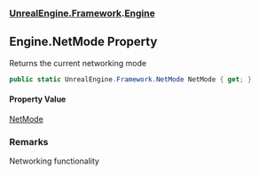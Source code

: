 ### [UnrealEngine.Framework](UnrealEngine_Framework.md 'UnrealEngine.Framework').[Engine](Engine.md 'UnrealEngine.Framework.Engine')
## Engine.NetMode Property
Returns the current networking mode  
```csharp
public static UnrealEngine.Framework.NetMode NetMode { get; }
```
#### Property Value
[NetMode](NetMode.md 'UnrealEngine.Framework.NetMode')
### Remarks
Networking functionality
